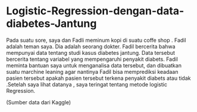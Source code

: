 # Logistic-Regression-dengan-data-diabetes-Jantung

Pada suatu sore, saya dan Fadli meminum kopi di suatu coffe shop . Fadil adalah teman saya. Dia adalah seorang dokter. 
Fadil bercerita bahwa mempunyai data tentang studi kasus diabetes jantung. Data tersebut bercerita tentang variabel yang mempengaruhi penyakit diabets. Fadil meminta bantuan saya untuk menganalisa data tersebut, dan dibuatkan suatu marchine leaning agar nantinya Fadil bisa memprediksi keadaan pasien tersebut apakah pasien tersebut terkena penyakit diabets atau tidak   .Setelah saya lihat datanya , saya teringat tentang metode logistic Regression. 

(Sumber data dari Kaggle)
